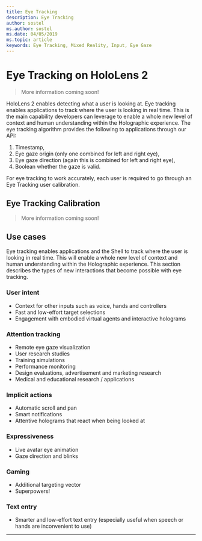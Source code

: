 ```yaml
---
title: Eye Tracking
description: Eye Tracking
author: sostel
ms.author: sostel
ms.date: 04/05/2019
ms.topic: article
keywords: Eye Tracking, Mixed Reality, Input, Eye Gaze
---
```

# Eye Tracking on HoloLens 2

> More information coming soon!

HoloLens 2 enables detecting what a user is looking at. Eye tracking enables applications to track where the user is looking in real time.  This is the main capability developers can leverage to enable a whole new level of context and human understanding within the Holographic experience. The eye tracking algorithm provides the following to applications through our API: 

1.	Timestamp, 
2.	Eye gaze origin (only one combined for left and right eye), 
3.	Eye gaze direction (again this is combined for left and right eye), 
4.	Boolean whether the gaze is valid. 

For eye tracking to work accurately, each user is required to go through an Eye Tracking user calibration. 


## Eye Tracking Calibration

> More information coming soon!


## Use cases
Eye tracking enables applications and the Shell to track where the user is looking in real time. This will enable a whole new level of context and human understanding within the Holographic experience. This section describes the types of new interactions that become possible with eye tracking.

### User intent	    
-	Context for other inputs such as voice, hands and controllers
-	Fast and low-effort target selections
-	Engagement with embodied virtual agents and interactive holograms	

### Attention tracking	 
-	Remote eye gaze visualization
-	User research studies 
-	Training simulations
-	Performance monitoring
-	Design evaluations, advertisement and marketing research
-	Medical and educational research / applications	

### Implicit actions	 
-	Automatic scroll and pan
-	Smart notifications
-	Attentive holograms that react when being looked at	

### Expressiveness	 
-	Live avatar eye animation
-	Gaze direction and blinks	

### Gaming 	 
-	Additional targeting vector
-	Superpowers! 	

### Text entry 	 
-	Smarter and low-effort text entry (especially useful when speech or hands are inconvenient to use)	

---
